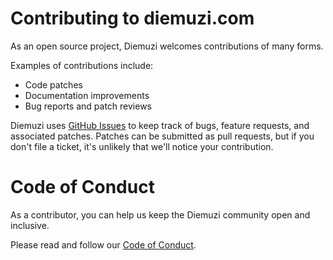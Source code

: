Contributing to diemuzi.com
===========================

As an open source project, Diemuzi welcomes contributions of many forms.

Examples of contributions include:

* Code patches
* Documentation improvements
* Bug reports and patch reviews

Diemuzi uses [GitHub Issues](https://github.com/diemuzi/diemuzi.com/issues) to keep track of 
bugs, feature requests, and associated patches.
Patches can be submitted as pull requests, but if you don't file a ticket,
it's unlikely that we'll notice your contribution.

Code of Conduct
===============

As a contributor, you can help us keep the Diemuzi community open and inclusive.

Please read and follow our [Code of Conduct](CODE_OF_CONDUCT.md).
